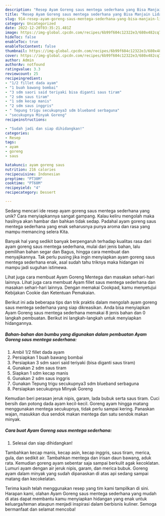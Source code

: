 ```yaml
---
description: "Resep Ayam Goreng saus mentega sederhana yang Bisa Manjain Lidah"
title: "Resep Ayam Goreng saus mentega sederhana yang Bisa Manjain Lidah"
slug: 914-resep-ayam-goreng-saus-mentega-sederhana-yang-bisa-manjain-lidah
category: Uncategorized
date: 2022-12-20T03:35:21.481Z
image: https://img-global.cpcdn.com/recipes/6b99f604c12322e3/680x482cq70/ayam-goreng-saus-mentega-sederhana-foto-resep-utama.jpg
hideToc: false
enableToc: true
enableTocContent: false
thumbnail: https://img-global.cpcdn.com/recipes/6b99f604c12322e3/680x482cq70/ayam-goreng-saus-mentega-sederhana-foto-resep-utama.jpg
cover: https://img-global.cpcdn.com/recipes/6b99f604c12322e3/680x482cq70/ayam-goreng-saus-mentega-sederhana-foto-resep-utama.jpg
author: Admin
authorAv: notfound
ratingvalue: 3.3
reviewcount: 25
recipeingredient:
- "1/2 fillet dada ayam"
- "1 buah bawang bombai"
- "3 sdm saori said teriyaki bisa diganti saus tiram"
- "2 sdm saus tiram"
- "1 sdm kecap manis"
- "2 sdm saus inggris"
- " Tepung trigu secukupnya3 sdm blueband serbaguna"
- "secukupnya Minyak Goreng"
recipeinstructions:

- "Sudah jadi dan siap dihidangkan!"
categories:
- Resep
tags:
- ayam
- goreng
- saus

katakunci: ayam goreng saus 
nutrition: 216 calories
recipecuisine: Indonesian
preptime: "PT30M"
cooktime: "PT60M"
recipeyield: "4"
recipecategory: Dessert

---
```





Sedang mencari ide resep ayam goreng saus mentega sederhana yang unik? Cara menyiapkannya sangat gampang. Kalau keliru mengolah maka hasilnya akan hambar dan bahkan tidak sedap. Padahal ayam goreng saus mentega sederhana yang enak seharusnya punya aroma dan rasa yang mampu memancing selera Kita.





Banyak hal yang sedikit banyak berpengaruh terhadap kualitas rasa dari ayam goreng saus mentega sederhana, mulai dari jenis bahan, lalu pemilihan bahan segar dan Bagus, hingga cara membuat dan menyajikannya. Tak perlu pusing jika ingin menyiapkan ayam goreng saus mentega sederhana enak,      asal sudah tahu triknya maka hidangan ini mampu jadi suguhan istimewa.














Lihat juga cara membuat Ayam Goreng Mentega dan masakan sehari-hari lainnya. Lihat juga cara membuat Ayam fillet saus mentega sederhana dan masakan sehari-hari lainnya. Dengan memakai Cookpad, kamu menyetujui Kebijakan Cookie dan Ketentuan Pemakaian.






Berikut ini ada beberapa tips dan trik praktis dalam mengolah ayam goreng saus mentega sederhana yang siap dikreasikan. Anda bisa menyiapkan Ayam Goreng saus mentega sederhana memakai 8 jenis bahan dan 0 langkah pembuatan. Berikut ini langkah-langkah untuk menyiapkan hidangannya.

<!--inarticleads1-->

##### Bahan-bahan dan bumbu yang digunakan dalam pembuatan Ayam Goreng saus mentega sederhana:

1. Ambil 1/2 fillet dada ayam
1. Persiapkan 1 buah bawang bombai
1. Persiapkan 3 sdm saori said teriyaki (bisa diganti saus tiram)
1. Gunakan 2 sdm saus tiram
1. Siapkan 1 sdm kecap manis
1. Gunakan 2 sdm saus inggris
1. Gunakan  Tepung trigu secukupnya3 sdm blueband serbaguna
1. Persiapkan secukupnya Minyak Goreng


Kemudian beri perasan jeruk nipis, garam, lada bubuk serta saus tiram. Cuci bersih dan potong dada ayam kecil-kecil. Goreng ayam hingga matang menggunakan mentega secukupnya, tidak perlu sampai kering. Panaskan wajan, masukkan dua sendok makan mentega dan satu sendok makan minyak. 

<!--inarticleads2-->

##### Cara buat Ayam Goreng saus mentega sederhana:


1. Selesai dan siap dihidangkan!

Tambahkan kecap manis, kecap asin, kecap inggris, saus tiram, merica, gula, dan sedikit air. Tambahkan mentega dan irisan daun bawang, aduk rata. Kemudian goreng ayam sebentar saja sampai berkulit agak kecoklatan. Lumuri ayam dengan air jeruk nipis, garam, dan merica bubuk. Goreng ayam dalam minyak yang sudah dipanaskan di atas api sedang sampai matang dan kecokelatan. 

Terima kasih telah menggunakan resep yang tim kami tampilkan di sini. Harapan kami, olahan Ayam Goreng saus mentega sederhana yang mudah di atas dapat membantu kamu menyiapkan hidangan yang enak untuk keluarga/teman ataupun menjadi inspirasi dalam berbisnis kuliner. Semoga bermanfaat dan selamat mencoba!
